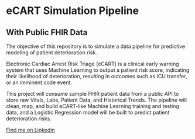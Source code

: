 # eCART Simulation Pipeline

## With Public FHIR Data

The objective of this repository is to simulate a data pipeline for predictive modeling of patient deterioration risk.

Electronic Cardiac Arrest Risk Triage (eCART) is a clinical early warning system that uses Machine Learning to output a patient risk score, indicating their likelihood of deterioration, resulting in outcomes such as ICU transfer, or an imminent code event.

This project will consume sample FHIR patient data from a public API to store raw Vitals, Labs, Patient Data, and Historical Trends. The pipeline will clean, map, and build eCART-like Machine Learning training and testing data, and a Logistic Regression model will be built to predict patient deterioration risks.

[Find me on Linkedin](https://www.linkedin.com/in/chrisadan/)
